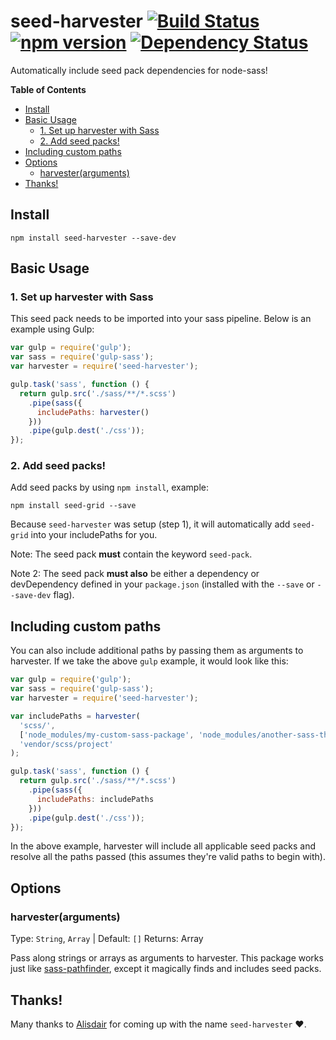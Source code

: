 
# seed-harvester [![Build Status](https://travis-ci.org/helpscout/seed-harvester.svg?branch=master)](https://travis-ci.org/helpscout/seed-harvester) [![npm version](https://badge.fury.io/js/seed-harvester.svg)](https://badge.fury.io/js/seed-harvester) [![Dependency Status](https://david-dm.org/helpscout/seed-harvester.svg)](https://david-dm.org/helpscout/seed-harvester)

Automatically include seed pack dependencies for node-sass!


**Table of Contents**

- [Install](#install)
- [Basic Usage](#basic-usage)
  - [1. Set up harvester with Sass](#1-set-up-harvester-with-sass)
  - [2. Add seed packs!](#2-add-seed-packs)
- [Including custom paths](#including-custom-paths)
- [Options](#options)
  - [harvester(arguments)](#harvesterarguments)
- [Thanks!](#thanks)


## Install
```
npm install seed-harvester --save-dev
```


## Basic Usage

### 1. Set up harvester with Sass
This seed pack needs to be imported into your sass pipeline. Below is an example using Gulp:

```javascript
var gulp = require('gulp');
var sass = require('gulp-sass');
var harvester = require('seed-harvester');

gulp.task('sass', function () {
  return gulp.src('./sass/**/*.scss')
    .pipe(sass({
      includePaths: harvester()
    }))
    .pipe(gulp.dest('./css'));
});
```

### 2. Add seed packs!

Add seed packs by using `npm install`, example:

```
npm install seed-grid --save
```

Because `seed-harvester` was setup (step 1), it will automatically add `seed-grid` into your includePaths for you.

Note: The seed pack **must** contain the keyword `seed-pack`.

Note 2: The seed pack **must also** be either a dependency or devDependency defined in your `package.json` (installed with the `--save` or `--save-dev` flag).


## Including custom paths

You can also include additional paths by passing them as arguments to harvester. If we take the above `gulp` example, it would look like this:

```javascript
var gulp = require('gulp');
var sass = require('gulp-sass');
var harvester = require('seed-harvester');

var includePaths = harvester(
  'scss/',
  ['node_modules/my-custom-sass-package', 'node_modules/another-sass-thing'],
  'vendor/scss/project'
);

gulp.task('sass', function () {
  return gulp.src('./sass/**/*.scss')
    .pipe(sass({
      includePaths: includePaths
    }))
    .pipe(gulp.dest('./css'));
});
```

In the above example, harvester will include all applicable seed packs and resolve all the paths passed (this assumes they're valid paths to begin with).


## Options

### harvester(arguments)
Type: `String`, `Array` | Default: `[]`
Returns: Array

Pass along strings or arrays as arguments to harvester. This package works just like [sass-pathfinder](https://github.com/ItsJonQ/sass-pathfinder), except it magically finds and includes seed packs.


## Thanks!

Many thanks to [Alisdair](https://github.com/alisdair) for coming up with the name `seed-harvester` :heart:.

